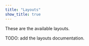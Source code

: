 ```yaml
---
title: "Layouts"
show_title: true
---
```

These are the available layouts.

TODO: add the layouts documentation.